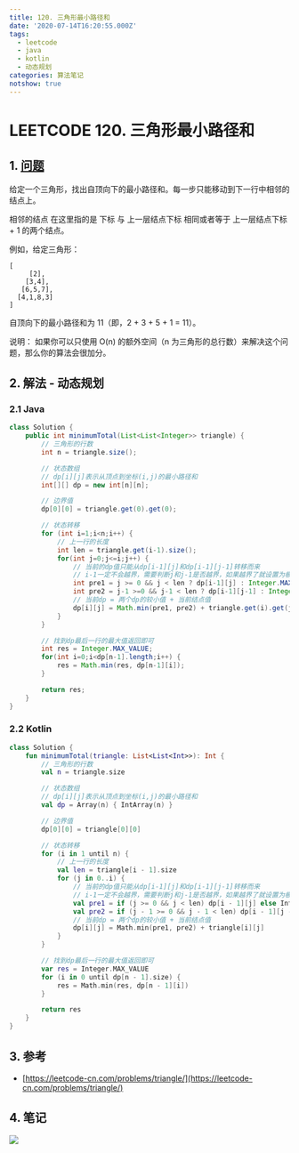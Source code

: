 ```yaml
---
title: 120. 三角形最小路径和
date: '2020-07-14T16:20:55.000Z'
tags:
  - leetcode
  - java
  - kotlin
  - 动态规划
categories: 算法笔记
notshow: true
---
```


# LEETCODE 120. 三角形最小路径和

## 1. [问题](https://leetcode-cn.com/problems/triangle)

给定一个三角形，找出自顶向下的最小路径和。每一步只能移动到下一行中相邻的结点上。

相邻的结点 在这里指的是 下标 与 上一层结点下标 相同或者等于 上一层结点下标 + 1 的两个结点。

例如，给定三角形：

```text
[
     [2],
    [3,4],
   [6,5,7],
  [4,1,8,3]
]
```

自顶向下的最小路径和为 11（即，2 + 3 + 5 + 1 = 11）。

说明： 如果你可以只使用 O\(n\) 的额外空间（n 为三角形的总行数）来解决这个问题，那么你的算法会很加分。

## 2. 解法 - 动态规划

### 2.1 Java

```java
class Solution {
    public int minimumTotal(List<List<Integer>> triangle) {
        // 三角形的行数
        int n = triangle.size();

        // 状态数组
        // dp[i][j]表示从顶点到坐标(i,j)的最小路径和
        int[][] dp = new int[n][n];

        // 边界值
        dp[0][0] = triangle.get(0).get(0);

        // 状态转移
        for (int i=1;i<n;i++) {
            // 上一行的长度
            int len = triangle.get(i-1).size();
            for(int j=0;j<=i;j++) {
                // 当前的dp值只能从dp[i-1][j]和dp[i-1][j-1]转移而来
                // i-1一定不会越界，需要判断j和j-1是否越界，如果越界了就设置为极大值
                int pre1 = j >= 0 && j < len ? dp[i-1][j] : Integer.MAX_VALUE;
                int pre2 = j-1 >=0 && j-1 < len ? dp[i-1][j-1] : Integer.MAX_VALUE;
                // 当前dp = 两个dp的较小值 + 当前结点值
                dp[i][j] = Math.min(pre1, pre2) + triangle.get(i).get(j);
            }
        }

        // 找到dp最后一行的最大值返回即可
        int res = Integer.MAX_VALUE;
        for(int i=0;i<dp[n-1].length;i++) {
            res = Math.min(res, dp[n-1][i]);
        }

        return res;
    }
}
```

### 2.2 Kotlin

```kotlin
class Solution {
    fun minimumTotal(triangle: List<List<Int>>): Int {
        // 三角形的行数
        val n = triangle.size

        // 状态数组
        // dp[i][j]表示从顶点到坐标(i,j)的最小路径和
        val dp = Array(n) { IntArray(n) }

        // 边界值
        dp[0][0] = triangle[0][0]

        // 状态转移
        for (i in 1 until n) {
            // 上一行的长度
            val len = triangle[i - 1].size
            for (j in 0..i) {
                // 当前的dp值只能从dp[i-1][j]和dp[i-1][j-1]转移而来
                // i-1一定不会越界，需要判断j和j-1是否越界，如果越界了就设置为极大值
                val pre1 = if (j >= 0 && j < len) dp[i - 1][j] else Integer.MAX_VALUE
                val pre2 = if (j - 1 >= 0 && j - 1 < len) dp[i - 1][j - 1] else Integer.MAX_VALUE
                // 当前dp = 两个dp的较小值 + 当前结点值
                dp[i][j] = Math.min(pre1, pre2) + triangle[i][j]
            }
        }

        // 找到dp最后一行的最大值返回即可
        var res = Integer.MAX_VALUE
        for (i in 0 until dp[n - 1].size) {
            res = Math.min(res, dp[n - 1][i])
        }

        return res
    }
}
```

## 3. 参考

* [https://leetcode-cn.com/problems/triangle/](https://leetcode-cn.com/problems/triangle/)

## 4. 笔记

![](https://777blog.oss-cn-shanghai.aliyuncs.com/leetcode/leetcode-120.jpg)

